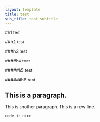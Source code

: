 ```yaml
---
layout: template
title: test
sub_title: test subtitle
---
```


#h1
test

##h2
test

###h3
test

####h4
test

#####h5
test

######h6
test

This is a paragraph.
---
This is another paragraph.
This is a new line.

```
code is nice
```